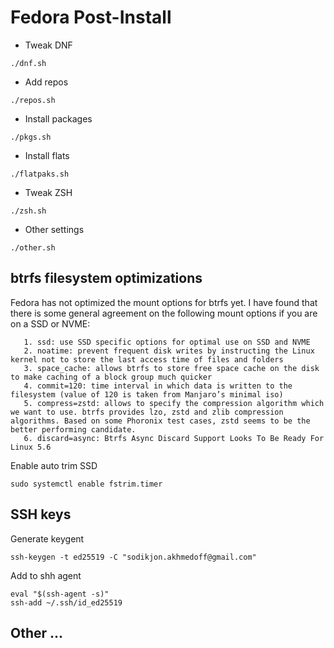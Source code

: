 # Fedora Post-Install

+ Tweak DNF

``` shell
./dnf.sh
```
+ Add repos

```shell
./repos.sh
```
+ Install packages

``` shell
./pkgs.sh
```

+ Install flats 

```shell
./flatpaks.sh
``` 

+ Tweak ZSH

``` shell
./zsh.sh
```

+ Other settings

```shell
./other.sh
```

## btrfs filesystem optimizations

Fedora has not optimized the mount options for btrfs yet. I have found that there is some general agreement on the following mount options if you are on a SSD or NVME:

	   1. ssd: use SSD specific options for optimal use on SSD and NVME
	   2. noatime: prevent frequent disk writes by instructing the Linux kernel not to store the last access time of files and folders
   	   3. space_cache: allows btrfs to store free space cache on the disk to make caching of a block group much quicker
   	   4. commit=120: time interval in which data is written to the filesystem (value of 120 is taken from Manjaro’s minimal iso)
   	   5. compress=zstd: allows to specify the compression algorithm which we want to use. btrfs provides lzo, zstd and zlib compression algorithms. Based on some Phoronix test cases, zstd seems to be the better performing candidate.
   	   6. discard=async: Btrfs Async Discard Support Looks To Be Ready For Linux 5.6

Enable auto trim SSD

```shell 
sudo systemctl enable fstrim.timer
```

## SSH keys

Generate keygent

``` shell
ssh-keygen -t ed25519 -C "sodikjon.akhmedoff@gmail.com"
```

Add to shh agent

``` shell
eval "$(ssh-agent -s)"
ssh-add ~/.ssh/id_ed25519
```

## Other ...